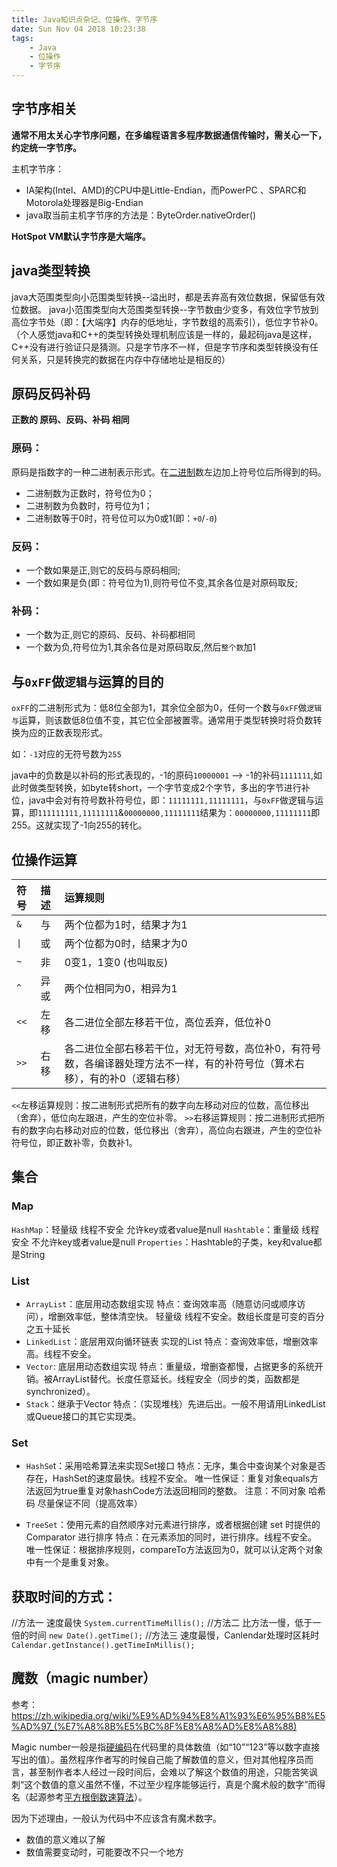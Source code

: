 ```yaml
---
title: Java知识点杂记、位操作、字节序
date: Sun Nov 04 2018 10:23:38
tags:
	- Java
	- 位操作
	- 字节序
---
```


## 字节序相关
**通常不用太关心字节序问题，在多编程语言多程序数据通信传输时，需关心一下，约定统一字节序。**

主机字节序：
- IA架构(Intel、AMD)的CPU中是Little-Endian，而PowerPC 、SPARC和Motorola处理器是Big-Endian
- java取当前主机字节序的方法是：ByteOrder.nativeOrder()

**HotSpot VM默认字节序是大端序。**

## java类型转换
java大范围类型向小范围类型转换--溢出时，都是丢弃高有效位数据，保留低有效位数据。
java小范围类型向大范围类型转换--字节数由少变多，有效位字节放到高位字节处（即：【大端序】内存的低地址，字节数组的高索引），低位字节补0。
（个人感觉java和C++的类型转换处理机制应该是一样的，最起码java是这样，C++没有进行验证只是猜测。只是字节序不一样，但是字节序和类型转换没有任何关系，只是转换完的数据在内存中存储地址是相反的）



## 原码反码补码

**正数的 原码、反码、补码 相同**

### 原码：
原码是指数字的一种二进制表示形式。在[二进制](https://zh.wikipedia.org/wiki/%E4%BA%8C%E8%BF%9B%E5%88%B6 "二进制")数左边加上符号位后所得到的码。
- 二进制数为正数时，符号位为0；
- 二进制数为负数时，符号位为1；
- 二进制数等于0时，符号位可以为0或1(即：`+0`/`-0`)

### 反码：
- 一个数如果是正,则它的反码与原码相同;
- 一个数如果是负(即：符号位为1),则符号位不变,其余各位是对原码取反;

### 补码：
- 一个数为正,则它的原码、反码、补码都相同
- 一个数为负,符号位为1,其余各位是对原码取反,然后`整个数`加1



## 与`0xFF`做`逻辑与`运算的目的
`oxFF`的二进制形式为：低8位全部为1，其余位全部为0，任何一个数与`0xFF`做`逻辑与`运算，则该数低8位值不变，其它位全部被置零。通常用于类型转换时将负数转换为应的正数表现形式。

如：`-1`对应的无符号数为`255`

java中的负数是以补码的形式表现的，-1的原码`10000001` --> -1的补码`1111111`,如此时做类型转换，如byte转short，一个字节变成2个字节，多出的字节进行补位，java中会对有符号数补符号位，即：`11111111,11111111`，与`0xFF`做逻辑与运算，即`111111111,11111111`&`00000000,11111111`结果为：`00000000,11111111`即255。这就实现了-1向255的转化。




## 位操作运算
|符号|描述|运算规则|
|:-|:-|:-|
| `&`   | 与 | 两个位都为1时，结果才为1 |
| <code>&#124;</code>   | 或 | 两个位都为0时，结果才为0 |
| `~`   | 非 | 0变1，1变0 (也叫`取反`)|
| `^`   | 异或 | 两个位相同为0，相异为1 |
| `<<` | 左移 | 各二进位全部左移若干位，高位丢弃，低位补0 |
| `>>` | 右移 | 各二进位全部右移若干位，对无符号数，高位补0，有符号数，各编译器处理方法不一样，有的补符号位（算术右移），有的补0（逻辑右移） |

`<<`左移运算规则：按二进制形式把所有的数字向左移动对应的位数，高位移出（舍弃），低位向左跟进，产生的空位补零。
`>>`右移运算规则：按二进制形式把所有的数字向右移动对应的位数，低位移出（舍弃），高位向右跟进，产生的空位补符号位，即正数补零，负数补1。

<!-- more -->

## 集合

### Map
`HashMap`：轻量级 线程不安全 允许key或者value是null
`Hashtable`：重量级 线程安全 不允许key或者value是null
`Properties`：Hashtable的子类，key和value都是String 

### List
- `ArrayList`：底层用动态数组实现
特点：查询效率高（随意访问或顺序访问），增删效率低，整体清空快。 轻量级 线程不安全。数组长度是可变的百分之五十延长
- `LinkedList`：底层用双向循环链表 实现的List
特点：查询效率低，增删效率高。线程不安全。
- `Vector`: 底层用动态数组实现
特点：重量级，增删查都慢，占据更多的系统开销。被ArrayList替代。长度任意延长。线程安全（同步的类，函数都是synchronized）。
- `Stack`：继承于Vector
特点：（实现堆栈）先进后出。一般不用请用LinkedList或Queue接口的其它实现类。

### Set

- `HashSe`t：采用哈希算法来实现Set接口
特点：无序，集合中查询某个对象是否存在，HashSet的速度最快。线程不安全。
唯一性保证：重复对象equals方法返回为true重复对象hashCode方法返回相同的整数。
注意：不同对象 哈希码 尽量保证不同（提高效率）

- `TreeSet`：使用元素的自然顺序对元素进行排序，或者根据创建 set 时提供的 Comparator 进行排序
特点：在元素添加的同时，进行排序。线程不安全。
唯一性保证：根据排序规则，compareTo方法返回为0，就可以认定两个对象中有一个是重复对象。



## 获取时间的方式：
//方法一 速度最快
`System.currentTimeMillis();`
//方法二 比方法一慢，低于一倍的时间
`new Date().getTime();`
//方法三 速度最慢，Canlendar处理时区耗时
`Calendar.getInstance().getTimeInMillis(); `



## 魔数（magic number）

参考：https://zh.wikipedia.org/wiki/%E9%AD%94%E8%A1%93%E6%95%B8%E5%AD%97_(%E7%A8%8B%E5%BC%8F%E8%A8%AD%E8%A8%88)

Magic number一般是指[硬编码](https://zh.wikipedia.org/wiki/%E5%AF%AB%E6%AD%BB "硬编码")在代码里的具体数值（如“10”“123”等以数字直接写出的值）。虽然程序作者写的时候自己能了解数值的意义，但对其他程序员而言，甚至制作者本人经过一段时间后，会难以了解这个数值的用途，只能苦笑讽刺“这个数值的意义虽然不懂，不过至少程序能够运行，真是个魔术般的数字”而得名（起源参考[平方根倒数速算法](https://zh.wikipedia.org/wiki/%E5%B9%B3%E6%96%B9%E6%A0%B9%E5%80%92%E6%95%B0%E9%80%9F%E7%AE%97%E6%B3%95 "平方根倒数速算法")）。

因为下述理由，一般认为代码中不应该含有魔术数字。

*   数值的意义难以了解
*   数值需要变动时，可能要改不只一个地方




